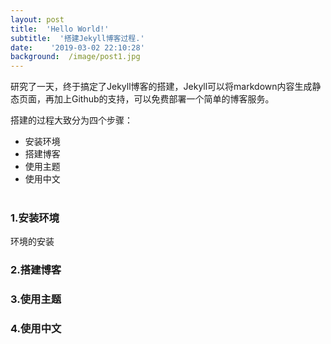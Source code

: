 ```yaml
---
layout: post
title:  'Hello World!'
subtitle:  '搭建Jekyll博客过程.'
date:    '2019-03-02 22:10:28'
background:  /image/post1.jpg
---
```

研究了一天，终于搞定了Jekyll博客的搭建，Jekyll可以将markdown内容生成静态页面，再加上Github的支持，可以免费部署一个简单的博客服务。

搭建的过程大致分为四个步骤：
- 安装环境
- 搭建博客
- 使用主题
- 使用中文
<br/><br/>

### 1.安装环境

环境的安装

### 2.搭建博客

### 3.使用主题

### 4.使用中文